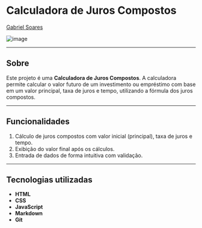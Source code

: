 # Calculadora de Juros Compostos

[Gabriel Soares](https://www.linkedin.com/in/gabriel-soares-3098782b0/)

![image](https://github.com/user-attachments/assets/b58baaff-bfae-41ac-b260-e1efe2562e31)

---

## Sobre
Este projeto é uma **Calculadora de Juros Compostos**. A calculadora permite calcular o valor futuro de um investimento ou empréstimo com base em um valor principal, taxa de juros e tempo, utilizando a fórmula dos juros compostos.

---

## Funcionalidades
1. Cálculo de juros compostos com valor inicial (principal), taxa de juros e tempo.
2. Exibição do valor final após os cálculos.
3. Entrada de dados de forma intuitiva com validação.

---

## Tecnologias utilizadas
- **HTML**
- **CSS**
- **JavaScript**
- **Markdown**
- **Git**
